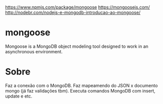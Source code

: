 https://www.npmjs.com/package/mongoose
https://mongoosejs.com/
http://nodebr.com/nodejs-e-mongodb-introducao-ao-mongoose/


# mongoose
Mongoose is a MongoDB object modeling tool designed to work in an asynchronous environment.


# Sobre
Faz a conexão com o MongoDB.
Faz mapeamendo do JSON x documento mongo (já faz validações tbm).
Executa comandos MongoDB com insert, update e etc.